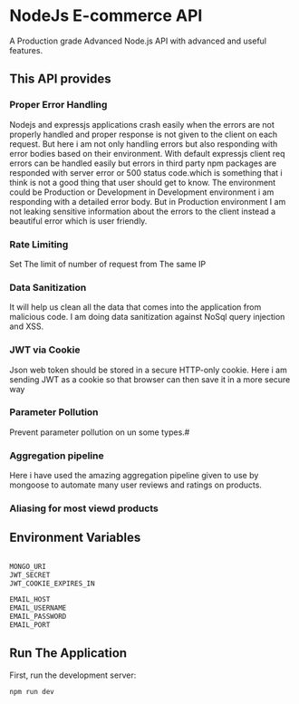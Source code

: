 # NodeJs E-commerce API
 A Production grade Advanced Node.js API with advanced and useful features.

## This API provides 
 
 ### Proper Error Handling
 
  Nodejs and  expressjs applications crash easily when the errors are not properly handled and proper response is not given to the client on each request. But here i am not only handling errors but also responding with error bodies based on their environment. With default expressjs client req errors can be  handled  easily but errors in third party npm packages are responded with server error or 500 status code.which is something that i think is not a good thing that user should get to know. The environment could be Production or Development in Development environment i am responding with a detailed error body. But in Production environment I am not leaking sensitive information about the errors to the client instead a beautiful error which is user friendly.


### Rate Limiting 
  Set The limit of number of request from The same IP
  
### Data Sanitization
  It will help us clean all the data that comes into the application from malicious code.  I am doing data sanitization against NoSql query injection and XSS.

  ### JWT via Cookie
  Json web token should be stored in a secure HTTP-only cookie. Here i am sending JWT as a cookie so that browser can then  save it in a more  secure way 

  ###  Parameter Pollution
  Prevent parameter pollution on un some types.#

  ### Aggregation pipeline 
  Here i have used the amazing aggregation pipeline given to use by mongoose to automate many user reviews and ratings on products.

### Aliasing for most viewd products


  ## Environment Variables
  ```bash
  
  MONGO_URI
  JWT_SECRET
  JWT_COOKIE_EXPIRES_IN

  EMAIL_HOST
  EMAIL_USERNAME
  EMAIL_PASSWORD
  EMAIL_PORT
  
  ```
## Run The Application

  First, run the development server:

```bash
npm run dev
```